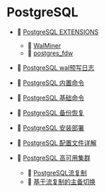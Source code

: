 # PostgreSQL

* 📑 [PostgreSQL EXTENSIONS](siyuan://blocks/20240514165916-u9nvcml)

  * 📄 [WalMiner](siyuan://blocks/20240909134258-3l0bbcs)
  * 📄 [postgres_fdw](siyuan://blocks/20231110105237-5zs7xa4)
* 📄 [PostgreSQL wal预写日志](siyuan://blocks/20240514165652-hzch2oi)
* 📄 [PostgreSQL 内置命令](siyuan://blocks/20231110105237-3qqcg21)
* 📄 [PostgreSQL 基础命令](siyuan://blocks/20231110105237-jfv26qu)
* 📄 [PostgreSQL 备份恢复](siyuan://blocks/20231110105237-5etbppl)
* 📄 [PostgreSQL 安装部署](siyuan://blocks/20231110105237-meuhizy)
* 📄 [PostgreSQL 配置文件详解](siyuan://blocks/20231110105237-34yj7ao)
* 📑 [PostgreSQL 高可用集群](siyuan://blocks/20240514111410-4ovyvrs)

  * 📄 [PostgreSQL流复制](siyuan://blocks/20240514111802-xbeiwr2)
  * 📄 [基于流复制的主备切换](siyuan://blocks/20240515140112-t9zz1mn)

　　‍
